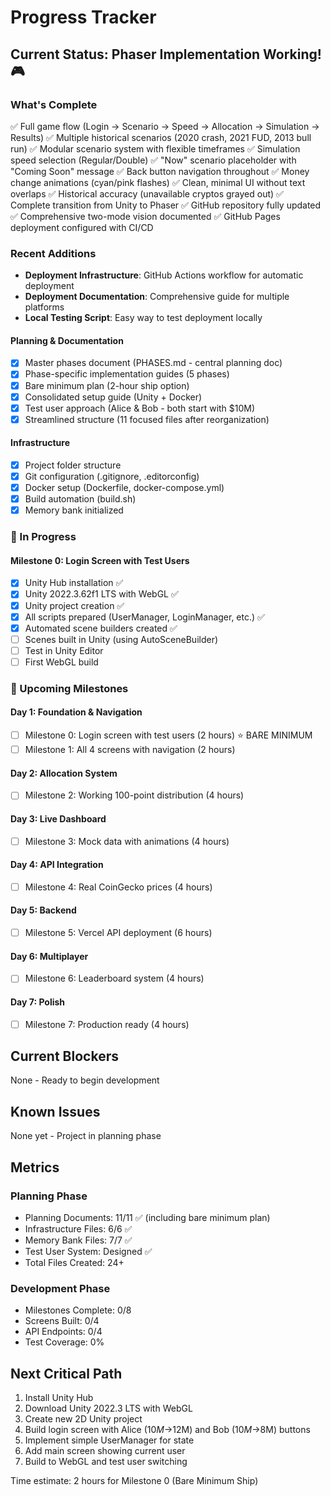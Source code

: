 # Progress Tracker

## Current Status: Phaser Implementation Working! 🎮

### What's Complete
✅ Full game flow (Login → Scenario → Speed → Allocation → Simulation → Results)
✅ Multiple historical scenarios (2020 crash, 2021 FUD, 2013 bull run)
✅ Modular scenario system with flexible timeframes
✅ Simulation speed selection (Regular/Double)
✅ "Now" scenario placeholder with "Coming Soon" message
✅ Back button navigation throughout
✅ Money change animations (cyan/pink flashes)
✅ Clean, minimal UI without text overlaps
✅ Historical accuracy (unavailable cryptos grayed out)
✅ Complete transition from Unity to Phaser
✅ GitHub repository fully updated
✅ Comprehensive two-mode vision documented
✅ GitHub Pages deployment configured with CI/CD

### Recent Additions
- **Deployment Infrastructure**: GitHub Actions workflow for automatic deployment
- **Deployment Documentation**: Comprehensive guide for multiple platforms
- **Local Testing Script**: Easy way to test deployment locally

#### Planning & Documentation
- [x] Master phases document (PHASES.md - central planning doc)
- [x] Phase-specific implementation guides (5 phases)
- [x] Bare minimum plan (2-hour ship option)
- [x] Consolidated setup guide (Unity + Docker)
- [x] Test user approach (Alice & Bob - both start with $10M)
- [x] Streamlined structure (11 focused files after reorganization)

#### Infrastructure
- [x] Project folder structure
- [x] Git configuration (.gitignore, .editorconfig)
- [x] Docker setup (Dockerfile, docker-compose.yml)
- [x] Build automation (build.sh)
- [x] Memory bank initialized

### 🚧 In Progress

#### Milestone 0: Login Screen with Test Users
- [x] Unity Hub installation ✅
- [x] Unity 2022.3.62f1 LTS with WebGL ✅
- [x] Unity project creation ✅
- [x] All scripts prepared (UserManager, LoginManager, etc.) ✅
- [x] Automated scene builders created ✅
- [ ] Scenes built in Unity (using AutoSceneBuilder)
- [ ] Test in Unity Editor
- [ ] First WebGL build

### 📅 Upcoming Milestones

#### Day 1: Foundation & Navigation
- [ ] Milestone 0: Login screen with test users (2 hours) ⭐ BARE MINIMUM
- [ ] Milestone 1: All 4 screens with navigation (2 hours)

#### Day 2: Allocation System
- [ ] Milestone 2: Working 100-point distribution (4 hours)

#### Day 3: Live Dashboard
- [ ] Milestone 3: Mock data with animations (4 hours)

#### Day 4: API Integration
- [ ] Milestone 4: Real CoinGecko prices (4 hours)

#### Day 5: Backend
- [ ] Milestone 5: Vercel API deployment (6 hours)

#### Day 6: Multiplayer
- [ ] Milestone 6: Leaderboard system (4 hours)

#### Day 7: Polish
- [ ] Milestone 7: Production ready (4 hours)

## Current Blockers

None - Ready to begin development

## Known Issues

None yet - Project in planning phase

## Metrics

### Planning Phase
- Planning Documents: 11/11 ✅ (including bare minimum plan)
- Infrastructure Files: 6/6 ✅
- Memory Bank Files: 7/7 ✅
- Test User System: Designed ✅
- Total Files Created: 24+

### Development Phase
- Milestones Complete: 0/8
- Screens Built: 0/4
- API Endpoints: 0/4
- Test Coverage: 0%

## Next Critical Path

1. Install Unity Hub
2. Download Unity 2022.3 LTS with WebGL
3. Create new 2D Unity project
4. Build login screen with Alice ($10M→$12M) and Bob ($10M→$8M) buttons
5. Implement simple UserManager for state
6. Add main screen showing current user
7. Build to WebGL and test user switching

Time estimate: 2 hours for Milestone 0 (Bare Minimum Ship) 